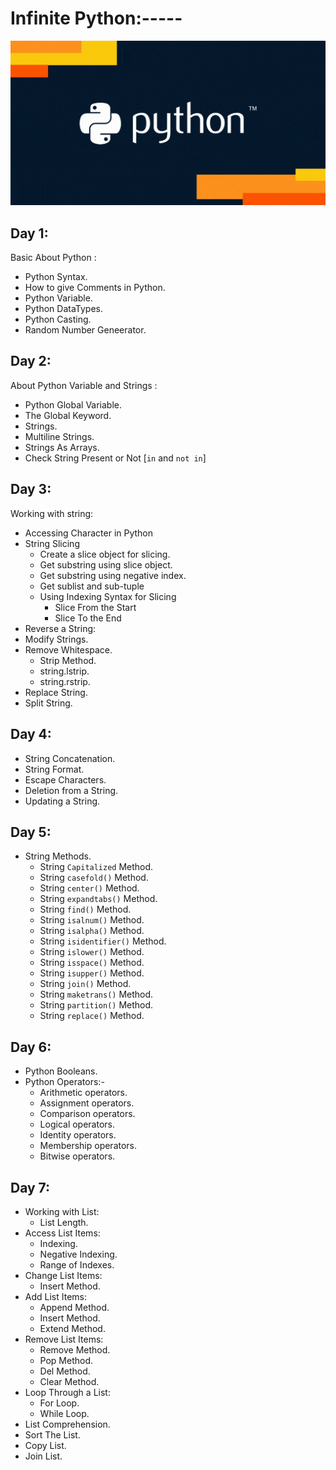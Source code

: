 # Infinite Python:-----
![](/images/giphy.png)
## Day 1:

Basic About Python :

- Python Syntax.
- How to give Comments in Python.
- Python Variable.
- Python DataTypes.
- Python Casting.
- Random Number Geneerator. 

## Day 2:

About Python Variable and Strings :

- Python Global Variable.
- The Global Keyword.
- Strings.
- Multiline Strings.
- Strings As Arrays.
- Check String Present or Not [`in` and  `not in`]


## Day 3:

Working with string:

- Accessing Character in Python
- String Slicing
    * Create a slice object for slicing.
    * Get substring using slice object.
    * Get substring using negative index.
    * Get sublist and sub-tuple 
    * Using Indexing Syntax for Slicing
       * Slice From the Start
       * Slice To the End
- Reverse a String: 
- Modify Strings.
- Remove Whitespace.
   * Strip Method.
   * string.lstrip.
   * string.rstrip.
- Replace String.
- Split String.

## Day 4:

- String Concatenation.
- String Format.
- Escape Characters.
- Deletion from a String.
- Updating  a String.



## Day 5:
- String Methods.
   * String `Capitalized` Method.
   * String `casefold()` Method.
   * String `center()` Method.
   * String `expandtabs()` Method.
   * String `find()` Method.
   * String `isalnum()` Method.
   * String `isalpha()` Method.
   * String `isidentifier()` Method.
   * String `islower()` Method.
   * String `isspace()` Method.
   * String `isupper()` Method.
   * String `join()` Method.
   * String `maketrans()` Method.
   * String `partition()` Method.
   * String `replace()` Method.
## Day 6:

- Python Booleans.
- Python Operators:-
   - Arithmetic operators.
   - Assignment operators.
   - Comparison operators.
   - Logical operators.
   - Identity operators.
   - Membership operators.
   - Bitwise operators.
   
 ## Day 7:

- Working with List:
   * List Length.
- Access List Items:
  * Indexing.
  * Negative Indexing.
  * Range of Indexes.
- Change List Items:
  * Insert Method.
- Add List Items:
  * Append Method.
  * Insert Method.
  * Extend Method.
- Remove List Items:
  * Remove Method.
  * Pop Method.
  * Del Method.
  * Clear Method.
- Loop Through a List:
  * For Loop.
  * While Loop.
- List Comprehension.
- Sort The List.
- Copy List.
- Join List.
